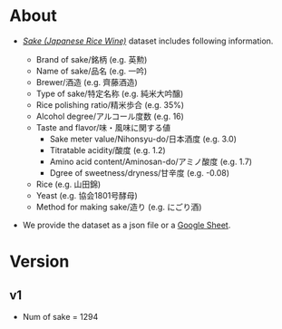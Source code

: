 # About
- [*Sake (Japanese Rice Wine)*](https://en.wikipedia.org/wiki/Sake) dataset includes following information.
  - Brand of sake/銘柄 (e.g. 英勲)
  - Name of sake/品名 (e.g. 一吟)
  - Brewer/酒造 (e.g. 齊藤酒造)
  - Type of sake/特定名称 (e.g. 純米大吟醸)
  - Rice polishing ratio/精米歩合 (e.g. 35%)
  - Alcohol degree/アルコール度数 (e.g. 16)
  - Taste and flavor/味・風味に関する値
    - Sake meter value/Nihonsyu-do/日本酒度 (e.g. 3.0)
    - Titratable acidity/酸度 (e.g. 1.2)
    - Amino acid content/Aminosan-do/アミノ酸度 (e.g. 1.7)
    - Dgree of sweetness/dryness/甘辛度 (e.g. -0.08)
  - Rice (e.g. 山田錦)
  - Yeast (e.g. 協会1801号酵母)
  - Method for making sake/造り (e.g. にごり酒)
  
- We provide the dataset as a json file or a [Google Sheet](https://docs.google.com/spreadsheets/d/1O46CJxzCWOEK2akm5HRWcs1kK6k-aDStZ_yauIqxyvs/edit?usp=sharing).

# Version
## v1
- Num of sake = 1294
